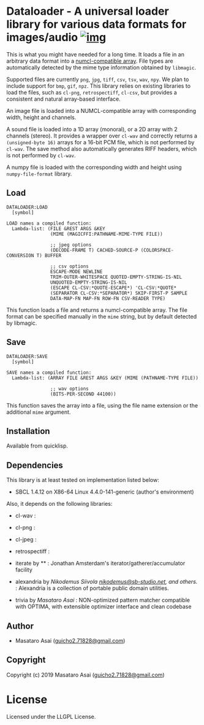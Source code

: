 # Dataloader - A universal loader library for various data formats for images/audio [![img](https://travis-ci.org/guicho271828/dataloader.svg)](https://travis-ci.org/guicho271828/dataloader)

This is what you might have needed for a long time.  It loads a file in an arbitrary
data format into a [numcl-compatible array](https://github.com/numcl/numcl/blob/master/doc/DETAILS.org#representation).
File types are automatically detected by the mime type information obtained by `libmagic`.

Supported files are currently `png`, `jpg`, `tiff`, `csv`, `tsv`, `wav`, `npy`.
We plan to include support for `bmp`, `gif`, `npz`.
This library relies on existing libraries to load the files, such as `cl-png`,
`retrospectiff`, `cl-csv`, but provides a consistent and natural array-based interface.

An image file is loaded into a NUMCL-compatible array with corresponding width, height and channels.

A sound file is loaded into a 1D array (monoral), or a 2D array with 2 channels (stereo).
It provides a wrapper over `cl-wav` and correctly returns a `(unsigned-byte 16)` arrays
for a 16-bit PCM file, which is not performed by `cl-wav`.
The save method also automatically generates RIFF headers, which is not performed by `cl-wav`.

A numpy file is loaded with the corresponding width and height using `numpy-file-format` library.

## Load

``` common-lisp
DATALOADER:LOAD
  [symbol]

LOAD names a compiled function:
  Lambda-list: (FILE &REST ARGS &KEY
                (MIME (MAGICFFI:PATHNAME-MIME-TYPE FILE))
                
                ;; jpeg options
                (DECODE-FRAME T) CACHED-SOURCE-P (COLORSPACE-CONVERSION T) BUFFER
                
                ;; csv options
                ESCAPE-MODE NEWLINE
                TRIM-OUTER-WHITESPACE QUOTED-EMPTY-STRING-IS-NIL
                UNQUOTED-EMPTY-STRING-IS-NIL
                (ESCAPE CL-CSV:*QUOTE-ESCAPE*) 'CL-CSV:*QUOTE*
                (SEPARATOR CL-CSV:*SEPARATOR*) SKIP-FIRST-P SAMPLE
                DATA-MAP-FN MAP-FN ROW-FN CSV-READER TYPE)
```

This function loads a file and returns a numcl-compatible array.
The file format can be specified manually in the `mime` string, but by default detected by libmagic.

## Save

``` common-lisp
DATALOADER:SAVE
  [symbol]

SAVE names a compiled function:
  Lambda-list: (ARRAY FILE &REST ARGS &KEY (MIME (PATHNAME-TYPE FILE))
  
                ;; wav options
                (BITS-PER-SECOND 44100))
```

This function saves the array into a file, using the file name extension or the additional `mime` argument.

## Installation

Available from quicklisp.

## Dependencies

This library is at least tested on implementation listed below:

+ SBCL 1.4.12 on X86-64 Linux 4.4.0-141-generic (author's environment)

Also, it depends on the following libraries:

+ cl-wav :
    
+ cl-png :
    
+ cl-jpeg :
    
+ retrospectiff :
    
+ iterate by ** :
    Jonathan Amsterdam's iterator/gatherer/accumulator facility
+ alexandria by *Nikodemus Siivola <nikodemus@sb-studio.net>, and others.* :
    Alexandria is a collection of portable public domain utilities.
+ trivia by *Masataro Asai* :
    NON-optimized pattern matcher compatible with OPTIMA, with extensible optimizer interface and clean codebase

## Author

* Masataro Asai (guicho2.71828@gmail.com)

## Copyright

Copyright (c) 2019 Masataro Asai (guicho2.71828@gmail.com)

# License

Licensed under the LLGPL License.
